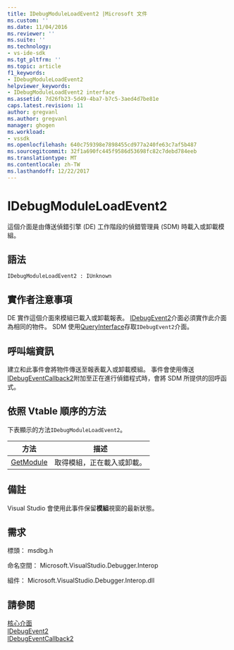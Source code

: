 ```yaml
---
title: IDebugModuleLoadEvent2 |Microsoft 文件
ms.custom: ''
ms.date: 11/04/2016
ms.reviewer: ''
ms.suite: ''
ms.technology:
- vs-ide-sdk
ms.tgt_pltfrm: ''
ms.topic: article
f1_keywords:
- IDebugModuleLoadEvent2
helpviewer_keywords:
- IDebugModuleLoadEvent2 interface
ms.assetid: 7d26fb23-5d49-4ba7-b7c5-3aed4d7be81e
caps.latest.revision: 11
author: gregvanl
ms.author: gregvanl
manager: ghogen
ms.workload:
- vssdk
ms.openlocfilehash: 640c759398e7898455cd977a240fe63c7af5b487
ms.sourcegitcommit: 32f1a690fc445f9586d53698fc82c7debd784eeb
ms.translationtype: MT
ms.contentlocale: zh-TW
ms.lasthandoff: 12/22/2017
---
```

# <a name="idebugmoduleloadevent2"></a>IDebugModuleLoadEvent2
這個介面是由傳送偵錯引擎 (DE) 工作階段的偵錯管理員 (SDM) 時載入或卸載模組。  
  
## <a name="syntax"></a>語法  
  
```  
IDebugModuleLoadEvent2 : IUnknown  
```  
  
## <a name="notes-for-implementers"></a>實作者注意事項  
 DE 實作這個介面來模組已載入或卸載報表。 [IDebugEvent2](../../../extensibility/debugger/reference/idebugevent2.md)介面必須實作此介面為相同的物件。 SDM 使用[QueryInterface](/cpp/atl/queryinterface)存取`IDebugEvent2`介面。  
  
## <a name="notes-for-callers"></a>呼叫端資訊  
 建立和此事件會將物件傳送至報表載入或卸載模組。 事件會使用傳送[IDebugEventCallback2](../../../extensibility/debugger/reference/idebugeventcallback2.md)附加至正在進行偵錯程式時，會將 SDM 所提供的回呼函式。  
  
## <a name="methods-in-vtable-order"></a>依照 Vtable 順序的方法  
 下表顯示的方法`IDebugModuleLoadEvent2`。  
  
|方法|描述|  
|------------|-----------------|  
|[GetModule](../../../extensibility/debugger/reference/idebugmoduleloadevent2-getmodule.md)|取得模組，正在載入或卸載。|  
  
## <a name="remarks"></a>備註  
 Visual Studio 會使用此事件保留**模組**視窗的最新狀態。  
  
## <a name="requirements"></a>需求  
 標頭： msdbg.h  
  
 命名空間： Microsoft.VisualStudio.Debugger.Interop  
  
 組件： Microsoft.VisualStudio.Debugger.Interop.dll  
  
## <a name="see-also"></a>請參閱  
 [核心介面](../../../extensibility/debugger/reference/core-interfaces.md)   
 [IDebugEvent2](../../../extensibility/debugger/reference/idebugevent2.md)   
 [IDebugEventCallback2](../../../extensibility/debugger/reference/idebugeventcallback2.md)